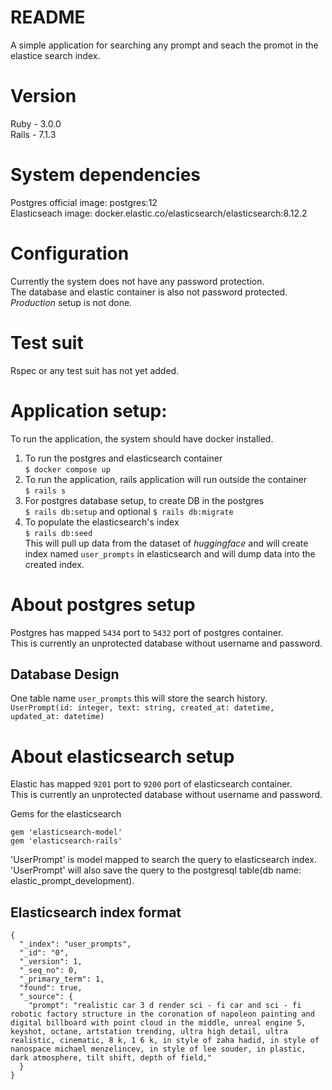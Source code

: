 # README

A simple application for searching any prompt and seach the promot in the elastice search index.

# Version
Ruby - 3.0.0  
Rails - 7.1.3

# System dependencies
Postgres official image: postgres:12  
Elasticseach image: docker.elastic.co/elasticsearch/elasticsearch:8.12.2

# Configuration
Currently the system does not have any password protection.  
The database and elastic container is also not password protected.  
*Production* setup is not done.

# Test suit
Rspec or any test suit has not yet added.

# Application setup:
To run the application, the system should have docker installed.
1. To run the postgres and elasticsearch container  
  `$ docker compose up`
2. To run the application, rails application will run outside the container  
  `$ rails s`
3. For postgres database setup, to create DB in the postgres  
  `$ rails db:setup` and optional `$ rails db:migrate`
4. To populate the elasticsearch's index  
  `$ rails db:seed`  
  This will pull up data from the dataset of *huggingface* and will create index named `user_prompts` in elasticsearch and will dump data into the created index.  

# About postgres setup
Postgres has mapped `5434` port to `5432` port of postgres container.  
This is currently an unprotected database without username and password.  

## Database Design  
One table name `user_prompts` this will store the search history.  
`UserPrompt(id: integer, text: string, created_at: datetime, updated_at: datetime)`

# About elasticsearch setup
Elastic has mapped `9201` port to `9200` port of elasticsearch container.  
This is currently an unprotected database without username and password. 

Gems for the elasticsearch
```  
gem 'elasticsearch-model'
gem 'elasticsearch-rails'
```

'UserPrompt' is model mapped to search the query to elasticsearch index.  
'UserPrompt' will also save the query to the postgresql table(db name: elastic_prompt_development).  

## Elasticsearch index format
```   
{
  "_index": "user_prompts",
  "_id": "0",
  "_version": 1,
  "_seq_no": 0,
  "_primary_term": 1,
  "found": true,
  "_source": {
    "prompt": "realistic car 3 d render sci - fi car and sci - fi robotic factory structure in the coronation of napoleon painting and digital billboard with point cloud in the middle, unreal engine 5, keyshot, octane, artstation trending, ultra high detail, ultra realistic, cinematic, 8 k, 1 6 k, in style of zaha hadid, in style of nanospace michael menzelincev, in style of lee souder, in plastic, dark atmosphere, tilt shift, depth of field,"
  }
}
```